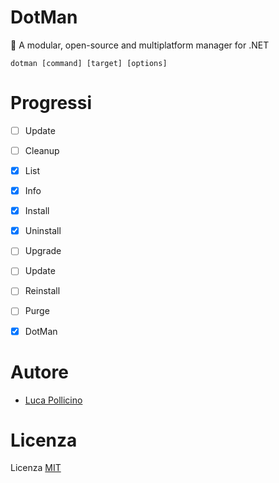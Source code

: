 # DotMan

🧩 A modular, open-source and multiplatform manager for .NET

```
dotman [command] [target] [options]
```



# Progressi

- [ ] Update
- [ ] Cleanup
- [x] List
- [x] Info
- [x] Install
- [x] Uninstall
- [ ] Upgrade
- [ ] Update
- [ ] Reinstall
- [ ] Purge
- [x] DotMan



# Autore

- [Luca Pollicino](https://github.com/reallukee)



# Licenza

Licenza [MIT](./LICENSE)
